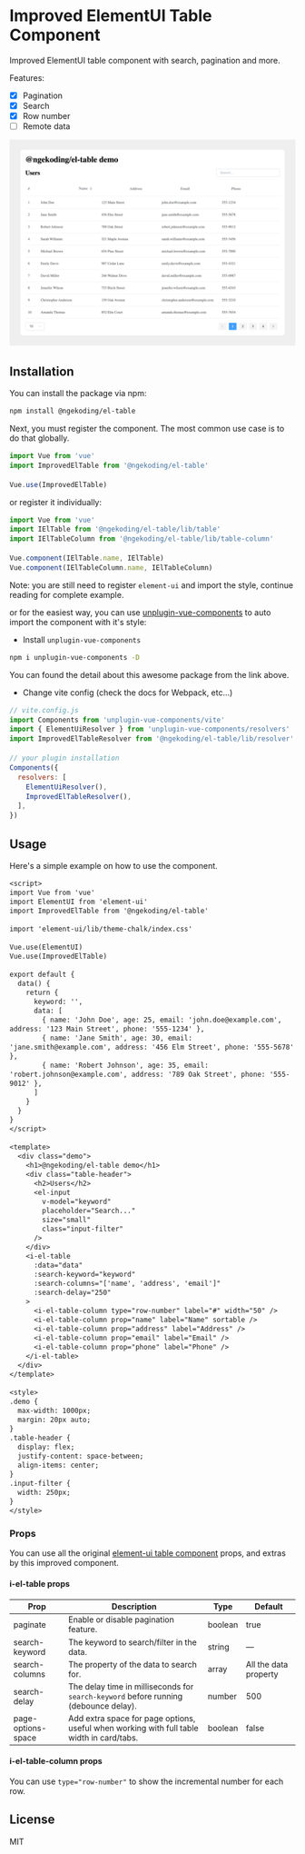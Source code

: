 # Improved ElementUI Table Component

Improved ElementUI table component with search, pagination and more.

Features:

- [x] Pagination
- [x] Search
- [x] Row number
- [ ] Remote data

![Screenshot](./screenshots/improved-el-table.png)

## Installation

You can install the package via npm:

```sh
npm install @ngekoding/el-table
```

Next, you must register the component. The most common use case is to do that globally.

```js
import Vue from 'vue'
import ImprovedElTable from '@ngekoding/el-table'

Vue.use(ImprovedElTable)
```

or register it individually:

```js
import Vue from 'vue'
import IElTable from '@ngekoding/el-table/lib/table'
import IElTableColumn from '@ngekoding/el-table/lib/table-column'

Vue.component(IElTable.name, IElTable)
Vue.component(IElTableColumn.name, IElTableColumn)
```

Note: you are still need to register `element-ui` and import the style, continue reading for complete example.

or for the easiest way, you can use [unplugin-vue-components](https://github.com/antfu/unplugin-vue-components) to auto import the component with it's style:

- Install `unplugin-vue-components`

```sh
npm i unplugin-vue-components -D
```

You can found the detail about this awesome package from the link above.

- Change vite config (check the docs for Webpack, etc...)

```js
// vite.config.js
import Components from 'unplugin-vue-components/vite'
import { ElementUiResolver } from 'unplugin-vue-components/resolvers'
import ImprovedElTableResolver from '@ngekoding/el-table/lib/resolver'

// your plugin installation
Components({
  resolvers: [
    ElementUiResolver(),
    ImprovedElTableResolver(),
  ],
})
```

## Usage

Here's a simple example on how to use the component.

```vue
<script>
import Vue from 'vue'
import ElementUI from 'element-ui'
import ImprovedElTable from '@ngekoding/el-table'

import 'element-ui/lib/theme-chalk/index.css'

Vue.use(ElementUI)
Vue.use(ImprovedElTable)

export default {
  data() {
    return {
      keyword: '',
      data: [
        { name: 'John Doe', age: 25, email: 'john.doe@example.com', address: '123 Main Street', phone: '555-1234' },
        { name: 'Jane Smith', age: 30, email: 'jane.smith@example.com', address: '456 Elm Street', phone: '555-5678' },
        { name: 'Robert Johnson', age: 35, email: 'robert.johnson@example.com', address: '789 Oak Street', phone: '555-9012' },
      ]
    }
  }
}
</script>

<template>
  <div class="demo">
    <h1>@ngekoding/el-table demo</h1>
    <div class="table-header">
      <h2>Users</h2>
      <el-input
        v-model="keyword"
        placeholder="Search..."
        size="small"
        class="input-filter"
      />
    </div>
    <i-el-table
      :data="data"
      :search-keyword="keyword"
      :search-columns="['name', 'address', 'email']"
      :search-delay="250"
    >
      <i-el-table-column type="row-number" label="#" width="50" />
      <i-el-table-column prop="name" label="Name" sortable />
      <i-el-table-column prop="address" label="Address" />
      <i-el-table-column prop="email" label="Email" />
      <i-el-table-column prop="phone" label="Phone" />
    </i-el-table>
  </div>
</template>

<style>
.demo {
  max-width: 1000px;
  margin: 20px auto;
}
.table-header {
  display: flex;
  justify-content: space-between;
  align-items: center;
}
.input-filter {
  width: 250px;
}
</style>
```

### Props

You can use all the original [element-ui table component](https://element.eleme.io/#/en-US/component/table) props, and extras by this improved component.


#### i-el-table props
| Prop | Description |  Type | Default |
|--|--|--|--|
| paginate | Enable or disable pagination feature. | boolean | true |
| search-keyword | The keyword to search/filter in the data. | string | — |
| search-columns | The property of the data to search for. | array | All the data property |
| search-delay | The delay time in milliseconds for `search-keyword` before running (debounce delay). | number | 500 |
| page-options-space | Add extra space for page options, useful when working with full table width in card/tabs. | boolean | false |

#### i-el-table-column props

You can use `type="row-number"` to show the incremental number for each row.

## License

MIT

